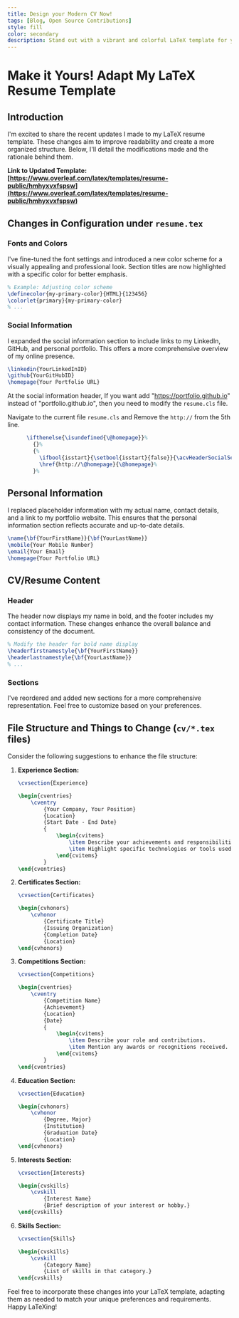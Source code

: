```yaml
---
title: Design your Modern CV Now! 
tags: [Blog, Open Source Contributions]
style: fill
color: secondary
description: Stand out with a vibrant and colorful LaTeX template for your personal website.
---
```



# Make it Yours! Adapt My LaTeX Resume Template

## Introduction

I'm excited to share the recent updates I made to my LaTeX resume template. These changes aim to improve readability and create a more organized structure. Below, I'll detail the modifications made and the rationale behind them.

**Link to Updated Template: [https://www.overleaf.com/latex/templates/resume-public/hmhyxvxfspsw](https://www.overleaf.com/latex/templates/resume-public/hmhyxvxfspsw)**

## Changes in Configuration under `resume.tex`

### Fonts and Colors

I've fine-tuned the font settings and introduced a new color scheme for a visually appealing and professional look. Section titles are now highlighted with a specific color for better emphasis.

```latex
% Example: Adjusting color scheme
\definecolor{my-primary-color}{HTML}{123456}
\colorlet{primary}{my-primary-color}
% ...
```

### Social Information

I expanded the social information section to include links to my LinkedIn, GitHub, and personal portfolio. This offers a more comprehensive overview of my online presence.

```latex
\linkedin{YourLinkedInID}
\github{YourGitHubID}
\homepage{Your Portfolio URL}
```

At the social information header, If you want add "https://portfolio.github.io" instead of "portfolio.github.io", then you need to modify the `resume.cls` file. 

Navigate to the current file `resume.cls` and Remove the `http://` from the 5th line.
```latex
      \ifthenelse{\isundefined{\@homepage}}%
        {}%
        {%
          \ifbool{isstart}{\setbool{isstart}{false}}{\acvHeaderSocialSep}%
          \href{http://\@homepage}{\@homepage}%
        }%
```
## Personal Information

I replaced placeholder information with my actual name, contact details, and a link to my portfolio website. This ensures that the personal information section reflects accurate and up-to-date details.

```latex
\name{\bf{YourFirstName}}{\bf{YourLastName}}
\mobile{Your Mobile Number}
\email{Your Email}
\homepage{Your Portfolio URL}
```

## CV/Resume Content

### Header

The header now displays my name in bold, and the footer includes my contact information. These changes enhance the overall balance and consistency of the document.

```latex
% Modify the header for bold name display
\headerfirstnamestyle{\bf{YourFirstName}}
\headerlastnamestyle{\bf{YourLastName}}
% ...
```

### Sections

I've reordered and added new sections for a more comprehensive representation. Feel free to customize based on your preferences.

## File Structure and Things to Change (`cv/*.tex` files)

Consider the following suggestions to enhance the file structure:

1. **Experience Section:**
    ```latex
    \cvsection{Experience}

    \begin{cventries}
        \cventry
            {Your Company, Your Position}
            {Location}
            {Start Date - End Date}
            {
                \begin{cvitems}
                    \item Describe your achievements and responsibilities.
                    \item Highlight specific technologies or tools used.
                \end{cvitems}
            }
    \end{cventries}
    ```

2. **Certificates Section:**
    ```latex
    \cvsection{Certificates}

    \begin{cvhonors}
        \cvhonor
            {Certificate Title}
            {Issuing Organization}
            {Completion Date}
            {Location}
    \end{cvhonors}
    ```

3. **Competitions Section:**
    ```latex
    \cvsection{Competitions}

    \begin{cventries}
        \cventry
            {Competition Name}
            {Achievement}
            {Location}
            {Date}
            {
                \begin{cvitems}
                    \item Describe your role and contributions.
                    \item Mention any awards or recognitions received.
                \end{cvitems}
            }
    \end{cventries}
    ```

4. **Education Section:**
    ```latex
    \cvsection{Education}

    \begin{cvhonors}
        \cvhonor
            {Degree, Major}
            {Institution}
            {Graduation Date}
            {Location}
    \end{cvhonors}
    ```

5. **Interests Section:**
    ```latex
    \cvsection{Interests}

    \begin{cvskills}
        \cvskill
            {Interest Name}
            {Brief description of your interest or hobby.}
    \end{cvskills}
    ```

6. **Skills Section:**
    ```latex
    \cvsection{Skills}

    \begin{cvskills}
        \cvskill
            {Category Name}
            {List of skills in that category.}
    \end{cvskills}
    ```

Feel free to incorporate these changes into your LaTeX template, adapting them as needed to match your unique preferences and requirements. Happy LaTeXing!


